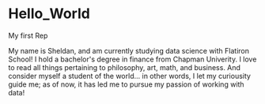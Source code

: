 # Hello_World
My first Rep

My name is Sheldan, and am currently studying data science with Flatiron School! I hold a bachelor's degree in finance from Chapman Univerity. I love to read all things pertaining to philosophy, art, math, and business. And consider myself a student of the world... in other words, I let my curiousity guide me; as of now, it has led me to pursue my passion of working with data! 
